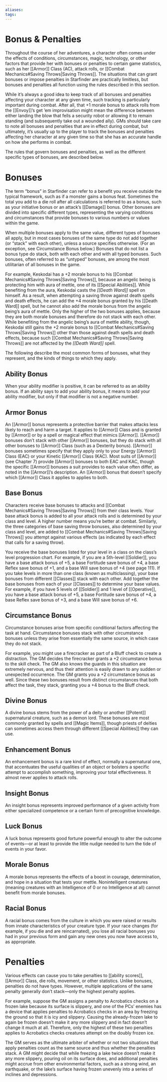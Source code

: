 ```yaml
---
aliases: 
tags: 
---
```


# Bonus & Penalties

Throughout the course of her adventures, a character often comes under the effects of conditions, circumstances, magic, technology, or other factors that provide her with bonuses or penalties to certain game statistics, such as her [[Armor]] Class (AC), attack rolls, or [[Combat Mechanics#Saving Throws|Saving Throws]]. The situations that can grant bonuses or impose penalties in Starfinder are practically limitless, but bonuses and penalties all function using the rules described in this section.

While it’s always a good idea to keep track of all bonuses and penalties affecting your character at any given time, such tracking is particularly important during combat. After all, that +1 morale bonus to attack rolls from the [[Envoy]]’s get ’em improvisation might mean the difference between either landing the blow that fells a security robot or allowing it to remain standing (and subsequently take out a wounded ally). GMs should take care to note all bonuses and penalties that are in effect during combat, but ultimately, it’s usually up to the player to track the bonuses and penalties affecting her character at any given time so that she has an accurate handle on how she performs in combat.

The rules that govern bonuses and penalties, as well as the different specific types of bonuses, are described below.

# Bonuses

The term “bonus” in Starfinder can refer to a benefit you receive outside the typical framework, such as if a monster gains a bonus feat. Sometimes the total you add to a die roll after all calculations is referred to as a bonus, such as your initiative bonus or an attack’s [[Damage]] bonus. Other bonuses are divided into specific different types, representing the varying conditions and circumstances that provide bonuses to various numbers or values within the game.

When multiple bonuses apply to the same value, different types of bonuses all apply, but in most cases bonuses of the same type do not add together (or “stack” with each other), unless a source specifies otherwise. (For an exception, see Circumstance Bonus below.) Bonuses that do not list a bonus type do stack, both with each other and with all typed bonuses. Such bonuses, often referred to as “untyped” bonuses, are among the most utilitarian of all bonuses in the game.

For example, Keskodai has a +2 morale bonus to his [[Combat Mechanics#Saving Throws|Saving Throws]], because an angelic being is protecting him with aura of mettle, one of its [[Special Abilities]]. While benefiting from the aura, Keskodai casts the _[[Death Ward]]_ spell on himself. As a result, when attempting a saving throw against death spells and death effects, he can add the +4 morale bonus granted by his [[Death Ward]] spell, but he cannot also add the morale bonus from the angelic being’s aura of mettle. Only the higher of the two bonuses applies, because they are both morale bonuses and therefore do not stack with each other. While benefiting from the angelic being’s aura of mettle ability, though, Keskodai still gains the +2 morale bonus to [[Combat Mechanics#Saving Throws|Saving Throws]] other than those against death spells and death effects, because such [[Combat Mechanics#Saving Throws|Saving Throws]] are not affected by the _[[Death Ward]]_ spell.

The following describe the most common forms of bonuses, what they represent, and the kinds of things to which they apply.

## Ability Bonus

When your ability modifier is positive, it can be referred to as an ability bonus. If an ability says to add your ability bonus, it means to add your ability modifier, but only if that modifier is not a negative number.

## Armor Bonus

An [[Armor]] bonus represents a protective barrier that makes attacks less likely to reach and harm a target. It applies to [[Armor]] Class and is granted by [[Armor]] or by a spell or magical effect that mimics [[Armor]]. [[Armor]] bonuses don’t stack with other [[Armor]] bonuses, but they do stack with all other bonuses to [[Armor]] Class (such as a Dexterity bonus). [[Armor]] bonuses sometimes specify that they apply only to your Energy [[Armor]] Class (EAC) or your Kinetic [[Armor]] Class (KAC). Most suits of [[Armor]] (see Chapter 7) provide [[Armor]] bonuses to both EAC and KAC, though the specific [[Armor]] bonuses a suit provides to each value often differ, as noted in the [[Armor]]’s description. An [[Armor]] bonus that doesn’t specify which [[Armor]] Class it applies to applies to both.

## Base Bonus

Characters receive base bonuses to attacks and [[Combat Mechanics#Saving Throws|Saving Throws]] from their class levels. Your base attack bonus is added to all your attack rolls and is determined by your class and level. A higher number means you’re better at combat. Similarly, the three categories of base saving throw bonuses, also determined by your class and level, are added to [[Combat Mechanics#Saving Throws|Saving Throws]] you attempt against various effects (as indicated by each effect that calls for a saving throw).

You receive the base bonuses listed for your level in a class on the class’s level progression chart. For example, if you are a 5th-level [[Soldier]], you have a base attack bonus of +5, a base Fortitude save bonus of +4, a base Reflex save bonus of +1, and a base Will save bonus of +4 (see page 111). If you take levels in more than one class (known as multiclassing), your base bonuses from different [[Classes]] stack with each other. Add together the base bonuses from each of your [[Classes]] to determine your base values. For example, if you have 5 levels of [[Soldier]] and 1 level of [[Operative]], you have a base attack bonus of +5, a base Fortitude save bonus of +4, a base Reflex save bonus of +3, and a base Will save bonus of +6.

## Circumstance Bonus

Circumstance bonuses arise from specific conditional factors affecting the task at hand. Circumstance bonuses stack with other circumstance bonuses unless they arise from essentially the same source, in which case they do not stack.

For example, you might use a firecracker as part of a Bluff check to create a distraction. The GM decides the firecracker grants a +2 circumstance bonus to the skill check. The GM also knows the guards in this situation are extremely nervous, and thus their attention is easily drawn to any sudden or unexpected occurrence. The GM grants you a +2 circumstance bonus as well. Since these two bonuses result from distinct circumstances that both affect the task, they stack, granting you a +4 bonus to the Bluff check.

## Divine Bonus

A divine bonus stems from the power of a deity or another [[Potent]] supernatural creature, such as a demon lord. These bonuses are most commonly granted by spells and [[Magic Items]], though priests of deities can sometimes access them through different [[Special Abilities]] they can use.

## Enhancement Bonus

An enhancement bonus is a rare kind of effect, normally a supernatural one, that accentuates the useful qualities of an object or bolsters a specific attempt to accomplish something, improving your total effectiveness. It almost never applies to attack rolls.

## Insight Bonus

An insight bonus represents improved performance of a given activity from either specialized competence or a certain form of precognitive knowledge.

## Luck Bonus

A luck bonus represents good fortune powerful enough to alter the outcome of events—or at least to provide the little nudge needed to turn the tide of events in your favor.

## Morale Bonus

A morale bonus represents the effects of a boost in courage, determination, and hope in a situation that tests your mettle. Nonintelligent creatures (meaning creatures with an Intelligence of 0 or no Intelligence at all) cannot benefit from morale bonuses.

## Racial Bonus

A racial bonus comes from the culture in which you were raised or results from innate characteristics of your creature type. If your race changes (for example, if you die and are reincarnated), you lose all racial bonuses you had in your previous form and gain any new ones you now have access to, as appropriate.  

# Penalties

Various effects can cause you to take penalties to [[ability scores]], [[Armor]] Class, die rolls, movement, or other statistics. Unlike bonuses, penalties do not have types. However, multiple applications of the same penalty generally don’t stack—only the highest penalty applies.

For example, suppose the GM assigns a penalty to Acrobatics checks on a frozen lake because its surface is slippery, and one of the PCs’ enemies has a device that applies penalties to Acrobatics checks in an area by freezing the ground so that it is icy and slippery. Causing the already-frozen lake to again be frozen doesn’t make it any more slippery and in fact doesn’t change it much at all. Therefore, only the highest of these two penalties applies to Acrobatics checks creatures attempt on the doubly frozen ice.

The GM serves as the ultimate arbiter of whether or not two situations that apply penalties count as the same source and thus whether the penalties stack. A GM might decide that while freezing a lake twice doesn’t make it any more slippery, pouring oil on its surface does, and additional penalties might accrue from other environmental factors, such as a strong wind, an earthquake, or the lake’s surface having frozen unevenly into a series of inclines and depressions.